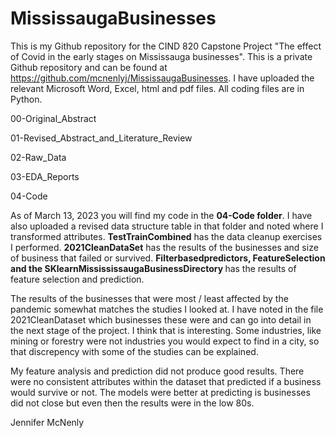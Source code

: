# MississaugaBusinesses
This is my Github repository for the CIND 820 Capstone Project "The effect of Covid in the early stages on Mississauga businesses". This is a private 
Github repository and can be found at https://github.com/mcnenlyj/MississaugaBusinesses.  I have uploaded the relevant Microsoft Word, Excel, html and pdf 
files.  All coding files are in Python.

00-Original_Abstract 

01-Revised_Abstract_and_Literature_Review

02-Raw_Data

03-EDA_Reports

04-Code

As of March 13, 2023 you will find my code in the <b>04-Code folder</b>.  I have also uploaded a revised data structure table in that folder and noted where I transformed attributes.  <b>TestTrainCombined</b> has the data cleanup exercises I performed. <b>2021CleanDataSet</b> has the results of the businesses and size of business that failed or survived. <b>Filterbasedpredictors, FeatureSelection and the SKlearnMissississaugaBusinessDirectory </b> has the results of feature selection and prediction.


The results of the businesses that were most / least affected by the pandemic somewhat matches the studies I looked at.  I have noted in the file 2021CleanDataset which businesses these were and can go into detail in the next stage of the project.  I think that is interesting. Some industries, like mining or forestry were not industries you would expect to find in a city, so that discrepency with some of the studies can be explained.  

My feature analysis and prediction did not produce good results.  There were no consistent attributes within the dataset that predicted if a business would survive or not.  The models were better at predicting is businesses did not close but even then the results were in the low 80s.

Jennifer McNenly
